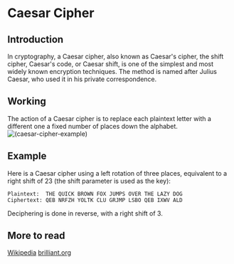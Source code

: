 # Caesar Cipher

## Introduction
In cryptography, a Caesar cipher, also known as Caesar's cipher, the shift cipher, Caesar's code, or Caesar shift, is one of the simplest and most widely known encryption techniques. The method is named after Julius Caesar, who used it in his private correspondence.

## Working
The action of a Caesar cipher is to replace each plaintext letter with a different one a fixed number of places down the alphabet.
![(caesar-cipher-example)](https://ds055uzetaobb.cloudfront.net/brioche/uploads/7kJpXQqFoJ-800px-caesar3svg.png?width=1200)

## Example
Here is a Caesar cipher using a left rotation of three places, equivalent to a right shift of 23 (the shift parameter is used as the key):
```
Plaintext:  THE QUICK BROWN FOX JUMPS OVER THE LAZY DOG
Ciphertext: QEB NRFZH YOLTK CLU GRJMP LSBO QEB IXWV ALD
```
Deciphering is done in reverse, with a right shift of 3. 

## More to read
[Wikipedia](https://en.wikipedia.org/wiki/Caesar_cipher)
[brilliant.org](https://brilliant.org/wiki/caesar-cipher/)
